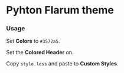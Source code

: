 # Pyhton Flarum theme

### Usage

Set **Colors** to `#3572a5`.

Set the **Colored Header** on.

Copy `style.less` and paste to **Custom Styles**.

